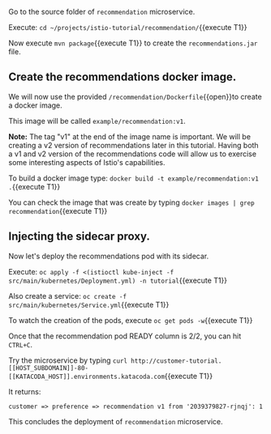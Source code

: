 Go to the source folder of `recommendation` microservice.

Execute: `cd ~/projects/istio-tutorial/recommendation/`{{execute T1}}

Now execute `mvn package`{{execute T1}} to create the `recommendations.jar` file.

## Create the recommendations docker image.

We will now use the provided `/recommendation/Dockerfile`{{open}}to create a docker image.

This image will be called `example/recommendation:v1`.

**Note:** The tag "v1" at the end of the image name is important. We will be creating a v2 version of recommendations later in this tutorial. Having both a v1 and v2 version of the recommendations code will allow us to exercise some interesting aspects of Istio's capabilities.

To build a docker image type: `docker build -t example/recommendation:v1 .`{{execute T1}}

You can check the image that was create by typing `docker images | grep recommendation`{{execute T1}}

## Injecting the sidecar proxy.

Now let's deploy the recommendations pod with its sidecar.

Execute: `oc apply -f <(istioctl kube-inject -f src/main/kubernetes/Deployment.yml) -n tutorial`{{execute T1}}

Also create a service: `oc create -f src/main/kubernetes/Service.yml`{{execute T1}}

To watch the creation of the pods, execute `oc get pods -w`{{execute T1}}

Once that the recommendation pod READY column is 2/2, you can hit `CTRL+C`. 

Try the microservice by typing `curl http://customer-tutorial.[[HOST_SUBDOMAIN]]-80-[[KATACODA_HOST]].environments.katacoda.com`{{execute T1}}

It returns:

`customer => preference => recommendation v1 from '2039379827-rjnqj': 1`

This concludes the deployment of `recommendation` microservice.
